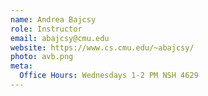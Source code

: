 ```yaml
---
name: Andrea Bajcsy
role: Instructor
email: abajcsy@cmu.edu
website: https://www.cs.cmu.edu/~abajcsy/
photo: avb.png
meta:
  Office Hours: Wednesdays 1-2 PM NSH 4629
---
```

